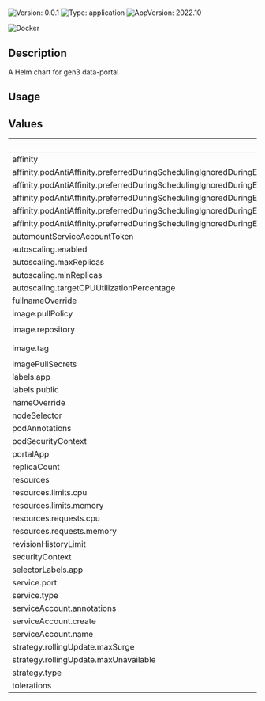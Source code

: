 # <no value>

![Version: 0.0.1](https://img.shields.io/badge/Version-0.0.1-informational?style=for-the-badge)
![Type: application](https://img.shields.io/badge/Type-application-informational?style=for-the-badge)
![AppVersion: 2022.10](https://img.shields.io/badge/AppVersion-2022.10-informational?style=for-the-badge)

![Docker](https://img.shields.io/badge/docker-2496ED?style=for-the-badge&logo=docker&logoColor=white)

## Description

A Helm chart for gen3 data-portal

## Usage
<fill out>

## Values

| Key | Type | Default | Description |
|-----|------|---------|-------------|
| affinity | object | `{}` |  |
| affinity.podAntiAffinity.preferredDuringSchedulingIgnoredDuringExecution[0].podAffinityTerm.labelSelector.matchExpressions[0].key | string | `"app"` |  |
| affinity.podAntiAffinity.preferredDuringSchedulingIgnoredDuringExecution[0].podAffinityTerm.labelSelector.matchExpressions[0].operator | string | `"In"` |  |
| affinity.podAntiAffinity.preferredDuringSchedulingIgnoredDuringExecution[0].podAffinityTerm.labelSelector.matchExpressions[0].values[0] | string | `"portal"` |  |
| affinity.podAntiAffinity.preferredDuringSchedulingIgnoredDuringExecution[0].podAffinityTerm.topologyKey | string | `"kubernetes.io/hostname"` |  |
| affinity.podAntiAffinity.preferredDuringSchedulingIgnoredDuringExecution[0].weight | int | `100` |  |
| automountServiceAccountToken | bool | `false` |  |
| autoscaling.enabled | bool | `false` |  |
| autoscaling.maxReplicas | int | `100` |  |
| autoscaling.minReplicas | int | `1` |  |
| autoscaling.targetCPUUtilizationPercentage | int | `80` |  |
| fullnameOverride | string | `""` |  |
| image.pullPolicy | string | `"IfNotPresent"` |  |
| image.repository | string | `"quay.io/cdis/data-portal-prebuilt"` |  |
| image.tag | string | `"va.data-commons.org-feat-develop"` |  |
| imagePullSecrets | list | `[]` |  |
| labels.app | string | `"portal"` |  |
| labels.public | string | `"yes"` |  |
| nameOverride | string | `""` |  |
| nodeSelector | object | `{}` |  |
| podAnnotations | object | `{}` |  |
| podSecurityContext | object | `{}` |  |
| portalApp | string | `"dev"` |  |
| replicaCount | int | `1` |  |
| resources | object | `{}` |  |
| resources.limits.cpu | float | `2` |  |
| resources.limits.memory | string | `"4096Mi"` |  |
| resources.requests.cpu | float | `0.6` |  |
| resources.requests.memory | string | `"512Mi"` |  |
| revisionHistoryLimit | int | `2` |  |
| securityContext | object | `{}` |  |
| selectorLabels.app | string | `"portal"` |  |
| service.port | int | `80` |  |
| service.type | string | `"ClusterIP"` |  |
| serviceAccount.annotations | object | `{}` |  |
| serviceAccount.create | bool | `true` |  |
| serviceAccount.name | string | `""` |  |
| strategy.rollingUpdate.maxSurge | int | `2` |  |
| strategy.rollingUpdate.maxUnavailable | string | `"25%"` |  |
| strategy.type | string | `"RollingUpdate"` |  |
| tolerations | list | `[]` |  |

